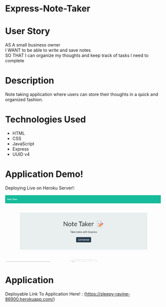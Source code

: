 
# Express-Note-Taker
# User Story 
AS A small business owner 
<br>
I WANT to be able to write and save notes
<br>
SO THAT I can organize my thoughts and keep track of tasks I need to complete

# Description 
Note taking application where users can store their thoughts in a quick and organized fashion. 

# Technologies Used
- HTML
- CSS
-  JavaScript
-  Express
-  UUID v4
  
# Application Demo!
Deploying Live on Heroku Server!:

<img src="Assets\ExpressNT GIF.gif">

# Application 

Deployable Link To Application Here! : (https://sleepy-ravine-86900.herokuapp.com/)